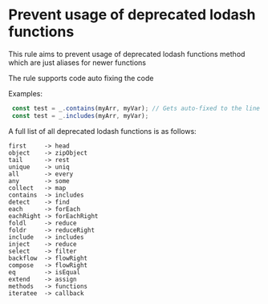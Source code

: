 # Prevent usage of deprecated lodash functions

This rule aims to prevent usage of deprecated lodash functions method which are just aliases for newer functions

The rule supports code auto fixing the code

Examples:
```js
 const test = _.contains(myArr, myVar); // Gets auto-fixed to the line below
 const test = _.includes(myArr, myVar);
```

A full list of all deprecated lodash functions is as follows:
```
first     -> head
object    -> zipObject
tail      -> rest
unique    -> uniq
all       -> every
any       -> some
collect   -> map
contains  -> includes
detect    -> find
each      -> forEach
eachRight -> forEachRight
foldl     -> reduce
foldr     -> reduceRight
include   -> includes
inject    -> reduce
select    -> filter
backflow  -> flowRight
compose   -> flowRight
eq        -> isEqual
extend    -> assign
methods   -> functions
iteratee  -> callback
```
